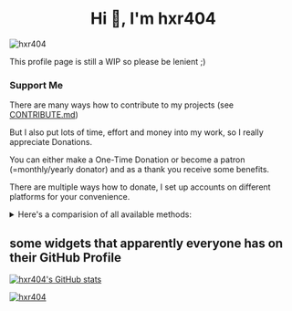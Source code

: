 <!--
**hxr404/hxr404** is a ✨ _special_ ✨ repository because its `README.md` (this file) appears on your GitHub profile.

Here are some ideas to get you started:

- 🔭 I’m currently working on ...
- 🌱 I’m currently learning ...
- 👯 I’m looking to collaborate on ...
- 🤔 I’m looking for help with ...
- 💬 Ask me about ...
- 📫 How to reach me: ...
- 😄 Pronouns: ...
- ⚡ Fun fact: ...
-->
<h1 align="center">Hi 👋, I'm hxr404</h1>

<p align="left"> <img src="https://komarev.com/ghpvc/?username=hxr404&label=Profile%20views&color=0e75b6&style=flat" alt="hxr404" /> </p>

This profile page is still a WIP so please be lenient ;)



<!--
Accounts:
Twitter: hxr404
Instagram: hxr404_official
Facebook: hxr404
GitHub: hxr404
dev.to: hxr404
Matrix: hxr404:matrix.org
Youtube: youtube.com/channel/ucxvbruipmcsptbx_r1g2kfg
Reddit: u/hxr404
Vimeo: hxr404
diaspora: hxr404@societas.online 
tumblr: hxr404
twitch (currently diabled): hxr404
Medium: hxr404
-->

</p>


### Support Me

There are  many ways how to contribute to my projects (see [CONTRIBUTE.md](CONTRIBUTE.md))<br>

But I also put lots of time, effort and money into my work, so I really appreciate Donations.

You can either make a One-Time Donation or become a patron (=monthly/yearly donator) and as a thank you receive some benefits.


There are multiple ways how to donate, I set up accounts on different platforms for your convenience.
<details>
  <summary>Here's a comparision of all available methods:</summary>
  
|Name              |one-time donations|recurring donations|patron benefits|fees                |privacy     |Link                                                                                                                                                                                           |
|------------------|------------------|-------------------|---------------|--------------------|------------|-----------------------------------------------------------------------------------------------------------------------------------------------------------------------------------------------|
|Monero            |       ✔️         |   (✔️) manually    |     ✔️        |✔️ none              |✔️✔️excellent|<a href="monero:889sJKy5Ag2TGeJkU1hFtNHd9d4knsaVzjJcZDSgVeixZY2hnRPVFaNB876SBjkjpBS3gJe1U7x24YiChq6h7wdjGKLXmLj"><img src="https://github.com/hxr404/hxr404/blob/main/hxr404_monero.png" /></a>|
|Github Sponsors   |       ✔️         |         ✔️         |     ✔️        |✔️ none              |OK          |<a href="https://github.com/sponsors/hxr404"><img alt="GitHub Sponsors" src="sponsors.png" /></a>                                                                                              |
|Liberapay         |       ❌         |         ✔️         |      ❌       |✔️ none              |✔️good       |<a href="https://liberapay.com/hxr404/donate"><img alt="Donate using Liberapay" src="https://liberapay.com/assets/widgets/donate.svg"></a>                                                     |
|KoFi              |       ✔️         |       ✔️           |       ✔️      |⚠️ only for recurring|⚠️ acceptable|<a href="https://ko-fi.com/E1E35SXAO"><img alt="KoFi" src="https://ko-fi.com/img/githubbutton_sm.svg" /></a>                                                                                   |
|buy me a coffe    |       ✔️         |      ❌            |       ✔️      |⚠️ medium            |⛔ bad       |<a href="https://www.buymeacoffee.com/hxr404" target="_blank"><img src="https://cdn.buymeacoffee.com/buttons/v2/default-yellow.png" alt="Buy Me A Coffee" height="41px" width="174px" /></a>   |
|Patreon           |      ❌          |       ✔️           |       ✔️      |⛔ high              |⛔ bad       |<a href="https://patreon.org/hxr404"><img width="216" alt="patreon" src="https://user-images.githubusercontent.com/55095883/123521942-26e90a80-d6ba-11eb-822f-2140d890ee56.png"></a>           |
<details>
  <summary>I also accept Cryptocurrencies</summary>
  
<img src="hxr404_monero.png" alt="QR code of the monero adress"></img>
`889sJKy5Ag2TGeJkU1hFtNHd9d4knsaVzjJcZDSgVeixZY2hnRPVFaNB876SBjkjpBS3gJe1U7x24YiChq6h7wdjGKLXmLj`<br>
In case you want to donate with another crypto e.g. Bitcoin you'll have to use an exchange. The are many good exchanges that offer monero.
<br>If you can't find any good echange, this might be useful: https://www.getmonero.org/community/merchants/.
</details>

If nothing seems good for you, contact me and we'll find a way to handle your donation.

</details>


## some widgets that apparently everyone has on their GitHub Profile

[![hxr404's GitHub stats](https://github-readme-stats.vercel.app/api?username=hxr404&theme=dark&show_icons=true&count_private=true)](https://github.com/anuraghazra/github-readme-stats)



<a href="https://github.com/ryo-ma/github-profile-trophy"><img src="https://github-profile-trophy.vercel.app/?username=hxr404&margin-w=15" alt="hxr404" /></a>


